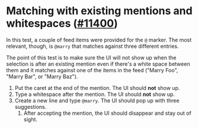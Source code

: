 # Matching with existing mentions and whitespaces ([#11400](https://github.com/ckeditor/ckeditor5/issues/11400))

In this test, a couple of feed items were provided for the `@` marker. The most relevant, though, is `@marry` that matches against three different entries.

The point of this test is to make sure the UI will not show up when the selection is after an existing mention even if there's a white space between them and it matches against one of the items in the feed ("Marry Foo", "Marry Bar", or "Marry Baz").

1. Put the caret at the end of the mention. The UI should **not** show up.
1. Type a whitespace after the mention. The UI should **not** show up.
1. Create a new line and type `@marry`. The UI should pop up with three suggestions.
	1. After accepting the mention, the UI should disappear and stay out of sight.
